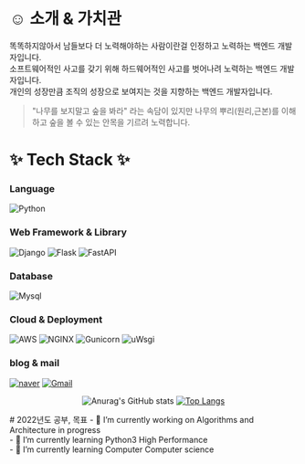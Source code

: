 # ☺️ 소개 & 가치관
똑똑하지않아서 남들보다 더 노력해야하는 사람이란걸 인정하고 노력하는 백엔드 개발자입니다.<br>
소프트웨어적인 사고를 갖기 위해 하드웨어적인 사고를 벗어나려 노력하는 백엔드 개발자입니다.<br>
개인의 성장만큼 조직의 성장으로 보여지는 것을 지향하는 백엔드 개발자입니다.<br>

> "나무를 보지말고 숲을 봐라" 라는 속담이 있지만 나무의 뿌리(원리,근본)를 이해하고 숲을 볼 수 있는 안목을 기르려 노력합니다.

# ✨ Tech Stack ✨ 
### Language
<img alt="Python" src ="https://img.shields.io/badge/Python-3776AB?&style=for-the-badge&logo=Python&logoColor=white"/></a>

### Web Framework & Library
<img alt="Django" src ="https://img.shields.io/badge/Django-092E20?&style=for-the-badge&logo=Django&logoColor=white"/></a>
<img alt="Flask" src ="https://img.shields.io/badge/Flask-000000?&style=for-the-badge&logo=flask&logoColor=white"/></a>
<img alt="FastAPI" src ="https://img.shields.io/badge/FastAPI-009688?&style=for-the-badge&logo=FastAPI&logoColor=white"/></a>

### Database
<img alt="Mysql" src ="https://img.shields.io/badge/Mysql-4479A1?&style=for-the-badge&logo=Mysql&logoColor=white"/></a>

### Cloud & Deployment
<img alt="AWS" src ="https://img.shields.io/badge/AWS-232F3E?&style=for-the-badge&logo=Amazonaws&logoColor=white"/></a>
<img alt="NGINX" src ="https://img.shields.io/badge/NGINX-009639?&style=for-the-badge&logo=NGINX&logoColor=white"/></a>
<img alt="Gunicorn" src ="https://img.shields.io/badge/Gunicorn-009639?&style=for-the-badge&logo=Gunicorn&logoColor=white"/></a>
<img alt="uWsgi" src ="https://img.shields.io/badge/uWsgi-009639?&style=for-the-badge&logo=uWsgi&logoColor=white"/></a>

### blog & mail
<a target="_blank" href="https://blog.naver.com/yysdntjq"><img alt="naver" src ="https://img.shields.io/badge/blog-03C75A?&style=for-the-badge&logo=naver&logoColor=white"/></a>
<a target="_blank" href="mailto:yysdntjq@gmail.com?subject=Hello%20Yun,%20From%20Github"><img alt="Gmail" src ="https://img.shields.io/badge/Gmail-EA4335?&style=for-the-badge&logo=Gmail&logoColor=white"/></a>

<div align="center">

![Anurag's GitHub stats](https://github-readme-stats.vercel.app/api?username=definity-smileY&show_icons=true&theme=radical&)
[![Top Langs](https://github-readme-stats.vercel.app/api/top-langs/?username=definity-smileY&show_icons=true&layout=compact&theme=radical&hide=Shell,Batchifile,PowerShell&langs_count=6)](https://github.com/anuraghazra/github-readme-stats)

</div>
# 2022년도 공부, 목표
- 🔭 I’m currently working on Algorithms and Architecture in progress <br>
- 🌱 I’m currently learning Python3 High Performance <br>
- 🌱 I’m currently learning Computer Computer science <br>